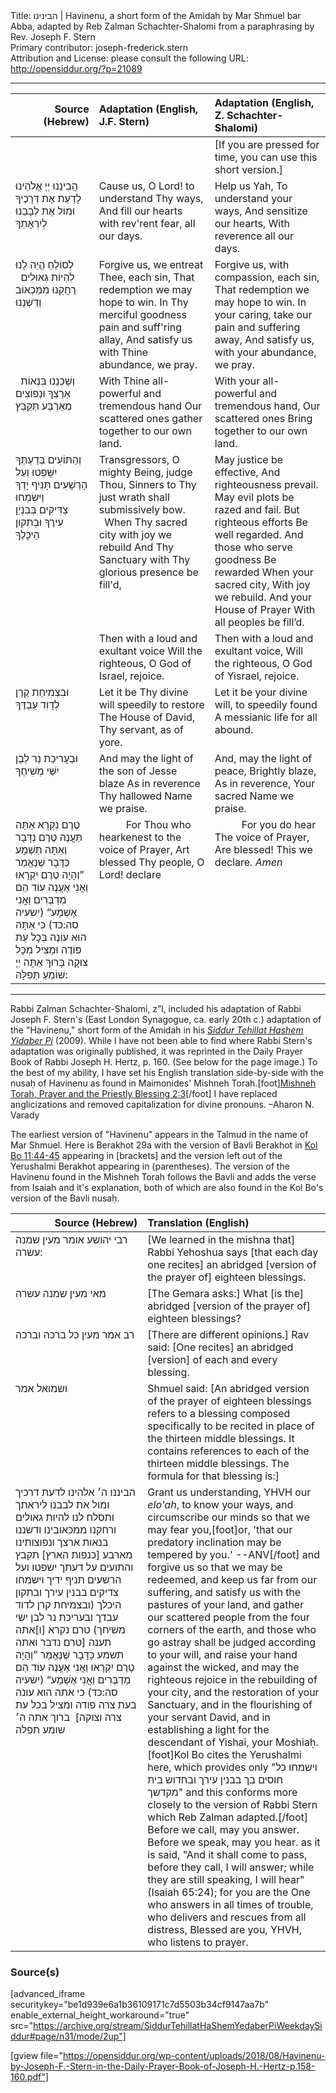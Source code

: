 <html>
<head></head>
<body>
Title: הבינינו | Havinenu, a short form of the Amidah by Mar Shmuel bar Abba, adapted by Reb Zalman Schachter-Shalomi from a paraphrasing by Rev. Joseph F. Stern<br />
Primary contributor: joseph-frederick.stern<br />
Attribution and License: please consult the following URL: <a href="http://opensiddur.org/?p=21089">http://opensiddur.org/?p=21089</a>
<p />
<hr />

<table style="margin-left: auto;margin-right: auto;" class="draggable">
<thead><tr><th id="x" style="text-align: right;">Source (Hebrew)</th><th style="text-align: left;">Adaptation (English, J.F. Stern)</th><th style="text-align: left;">Adaptation (English, Z. Schachter-Shalomi)</th></tr></thead>
<tbody>
<tr><td style="vertical-align:top;" width="26%">
<div class="liturgy"><span lang="he">

</span></div></td>
 
<td style="vertical-align:top;" width="36%">
<div class="english">

</div></td>
 
<td style="vertical-align:top;" width="36%">
<div class="english">
[If you are pressed for time, 
you can use this short version.]
</div></td></tr>


<tr><td style="vertical-align:top;" width="26%">
<div class="liturgy"><span lang="he">
הֲבִינֵנוּ יְיָ אֱלֹהֵינוּ 
לָדַעַת אֶת דְּרָכֶיךָ 
וּמוֹל אֶת לְבָבֵנוּ 
לְיִרְאָתְךָ 
</span></div></td>
 
<td style="vertical-align:top;" width="36%">
<div class="english">
Cause us, O Lord! 
to understand Thy ways,
And fill our hearts 
with rev'rent fear, all our days.
</div></td>
 
<td style="vertical-align:top;" width="36%">
<div class="english">
Help us Yah,
To understand your ways,
And sensitize our hearts,
With reverence all our days.
</div></td></tr>


<tr><td style="vertical-align:top;" width="26%">
<div class="liturgy"><span lang="he">
לְסוֹלֵחַ הֱיֵה לָנוּ 
לִהְיוֹת גְּאוּלִים 
&nbsp;
רַחֲקֵנוּ מִמַּכְאוֹב 
וְדַשְׁנֵנוּ 
</span></div></td>
 
<td style="vertical-align:top;" width="36%">
<div class="english">
Forgive us, we entreat Thee, each sin,
That redemption we may hope to win.
In Thy merciful goodness
pain and suff'ring allay,
And satisfy us with Thine abundance, 
we pray.
</div></td>
 
<td style="vertical-align:top;" width="36%">
<div class="english">
Forgive us, with compassion, each sin,
That redemption we may hope to win.
In your caring, 
take our pain and suffering away,
And satisfy us, with your abundance,
we pray.
</div></td></tr>


<tr><td style="vertical-align:top;" width="26%">
<div class="liturgy"><span lang="he">
&nbsp;
וְשַׁכְּנֵנוּ בִּנְאוֹת אַרְצְךָ 
וּנְפוֹצִים מֵאַרְבַּע תְּקַבֵּץ 
</span></div></td>
 
<td style="vertical-align:top;" width="36%">
<div class="english">
With Thine all-powerful and tremendous hand
Our scattered ones 
gather together to our own land.
</div></td>
 
<td style="vertical-align:top;" width="36%">
<div class="english">
With your all-powerful and tremendous hand,
Our scattered ones
Bring together to our own land.
</div></td></tr>


<tr><td style="vertical-align:top;" width="26%">
<div class="liturgy"><span lang="he">
וְהַתּוֹעִים בְּדַעְתְּךָ 
יִשָּׁפְטוּ 
וְעַל הָרְשָׁעִים תָּנִיף יָדְךָ 
&nbsp;
&nbsp;
&nbsp;
&nbsp;
וְיִשְׂמְחוּ צַדִּיקִים 
בְּבִנְיַן 
עִירֶךָ 
וּבְתִקּוּן הֵיכָלֶךָ 
</div></td>
 
<td style="vertical-align:top;" width="36%">
<div class="english">
Transgressors, O mighty Being, 
judge Thou,
Sinners to Thy just wrath shall submissively bow.
&nbsp;
&nbsp;
&nbsp;
&nbsp;
When Thy sacred city 
with joy we rebuild
And Thy Sanctuary 
with Thy glorious presence be fill'd,
</div></td>
 
<td style="vertical-align:top;" width="36%">
<div class="english">
May justice be effective,
And righteousness prevail.
May evil plots be razed and fail.
But righteous efforts 
Be well regarded.
And those who serve goodness 
Be rewarded
When your sacred city, 
With joy we rebuild.
And your House of Prayer
With all peoples be fill’d.
</div></td></tr>


<tr><td style="vertical-align:top;" width="26%">
<div class="liturgy"><span lang="he">

</div></td>
 
<td style="vertical-align:top;" width="36%">
<div class="english">
Then with a loud and exultant voice
Will the righteous, O God of Israel, rejoice.
</div></td>
 
<td style="vertical-align:top;" width="36%">
<div class="english">
Then with a loud and exultant voice,
Will the righteous, O God of Yisrael, rejoice.
</div></td></tr>


<tr><td style="vertical-align:top;" width="26%">
<div class="liturgy"><span lang="he">
וּבִצְמִיחַת 
קֶרֶן לְדָוִד עַבְדֶּךָ 
</span></div></td>
 
<td style="vertical-align:top;" width="36%">
<div class="english">
Let it be Thy divine will speedily to restore
The House of David, Thy servant, as of yore.
</div></td>
 
<td style="vertical-align:top;" width="36%">
<div class="english">
Let it be your divine will, to speedily found
A messianic life for all abound.
</div></td></tr>


<tr><td style="vertical-align:top;" width="26%">
<div class="liturgy"><span lang="he">
וּבַעֲרִיכַת נֵר 
לְבֶן יִשַּׁי מְשִׁיחֶךָ
</span></div></td>
 
<td style="vertical-align:top;" width="36%">
<div class="english">
And may the light of the son of Jesse 
blaze 
As in reverence 
Thy hallowed Name we praise.
</div></td>
 
<td style="vertical-align:top;" width="36%">
<div class="english">
And, may the light of peace, 
Brightly blaze,
As in reverence,
Your sacred Name we praise.
</div></td></tr>


<tr><td style="vertical-align:top;" width="26%">
<div class="liturgy"><span lang="he">
טֶרֶם נִקְרָא אַתָּה תַּעֲנֶה 
טֶרֶם נְדָּבָר וְאַתָּה תַּשְׁמָע 
כַּדָּבָר שֶׁנֶּאֱמַר ”וְהָיָה טֶרֶם יִקְרָאוּ 
וַאֲנִי אֶעֱנֶה עוֹד הֵם מְדַבְּרִים 
וַאֲנִי אֶשְׁמָע“ <span class="citation">(ישעיה סה:כד)</span>
כִּי אַתָּה הוּא עוֹנֶה 
בְּכָל עֵת פּוֹדֶה וּמַצִּיל מִכָּל צוּקָה
בָּרוּךְ אַתָּה יְיָ‎ שׁוֹמֵעַ תְּפִלָּה:
</span></div></td>
 
<td style="vertical-align:top;" width="36%">
<div class="english">
&nbsp;
&nbsp;
&nbsp;
&nbsp;
&nbsp;
For Thou who hearkenest 
to the voice of Prayer,
Art blessed Thy people, O Lord! 
declare
</div></td>
 
<td style="vertical-align:top;" width="36%">
<div class="english">
&nbsp;
&nbsp;
&nbsp;
&nbsp;
&nbsp;
For you do hear 
The voice of Prayer,
Are blessed!  
This we declare. <em>Amen</em>
</div></td></tr>
</tbody></table>

<hr />

Rabbi Zalman Schachter-Shalomi, z”l, included his adaptation of Rabbi Joseph F. Stern's (East London Synagogue, ca. early 20th c.) adaptation of the "Havinenu," short form of the Amidah in his <em><a href="https://opensiddur.org/siddurim/ha-ari/neo-hasidut/reb-zalmans-open-siddur-tehillat-hashem/">Siddur Tehillat Hashem Yidaber Pi</a></em> (2009). While I have not been able to find where Rabbi Stern's adaptation was originally published, it was reprinted in the Daily Prayer Book of Rabbi Joseph H. Hertz, p. 160. (See below for the page image.) To the best of my ability, I have set his English translation side-by-side with the nusaḥ of Havinenu as found in Maimonides' Mishneh Torah.[foot]<a href="https://www.sefaria.org/Mishneh_Torah%2C_Prayer_and_the_Priestly_Blessing.2.3?lang=bi" rel="noopener noreferrer" target="_blank">Mishneh Torah, Prayer and the Priestly Blessing 2:3</a>[/foot] I have replaced anglicizations and removed capitalization for divine pronouns. –Aharon N. Varady

The earliest version of "Havinenu" appears in the Talmud in the name of Mar Shmuel. Here is Berakhot 29a with the version of Bavli Berakhot in <a href="https://www.sefaria.org/Kol_Bo.11.44-45?lang=bi" rel="noopener noreferrer" target="_blank">Kol Bo 11:44-45</a> appearing in [brackets] and the version left out of the Yerushalmi Berakhot appearing in (parentheses). The version of the Havinenu found in the Mishneh Torah follows the Bavli and adds the verse from Isaiah and it's explanation, both of which are also found in the Kol Bo's version of the Bavli nusaḥ. 

<table style="margin-left: auto;margin-right: auto;" class="draggable">
<thead><tr><th id="x" style="text-align: right;">Source (Hebrew)</th><th style="text-align: left;">Translation (English)</th></tr></thead>
<tbody>
<tr><td style="vertical-align:top;" width="26%">
<div class="liturgy"><span lang="he">
רבי יהושע אומר מעין שמנה עשרה: 
</span></div></td>
 
<td style="vertical-align:top;" width="36%">
<div class="english">
[We learned in the mishna that] Rabbi Yehoshua says [that each day one recites] an abridged [version of the prayer of] eighteen blessings.
</div></td></tr>


<tr><td style="vertical-align:top;" width="26%">
<div class="liturgy"><span lang="he">
מאי מעין שמנה עשרה 
</span></div></td>
 
<td style="vertical-align:top;" width="36%">
<div class="english">
[The Gemara asks:] What [is the] abridged [version of the prayer of] eighteen blessings? 
 </div></td></tr>


<tr><td style="vertical-align:top;" width="26%">
<div class="liturgy"><span lang="he">
רב אמר מעין כל ברכה וברכה 
</span></div></td>
 
<td style="vertical-align:top;" width="36%">
<div class="english">
[There are different opinions.] Rav said: [One recites] an abridged [version] of each and every blessing. 
</div></td></tr>


<tr><td style="vertical-align:top;" width="26%">
<div class="liturgy"><span lang="he">
ושמואל אמר 
</span></div></td>
 
<td style="vertical-align:top;" width="36%">
<div class="english">
Shmuel said: [An abridged version of the prayer of eighteen blessings refers to a blessing composed specifically to be recited in place of the thirteen middle blessings. It contains references to each of the thirteen middle blessings. The formula for that blessing is:]
</div></td></tr>


<tr><td style="vertical-align:top;" width="26%">
<div class="liturgy"><span lang="he">
הביננו ה׳ אלהינו לדעת דרכיך 
ומול את לבבנו ליראתך 
ותסלח לנו להיות גאולים 
ורחקנו ממכאובינו 
ודשננו בנאות ארצך 
ונפוצותינו מארבע [כנפות הארץ] תקבץ 
והתועים על דעתך ישפטו 
ועל הרשעים תניף ידיך 
וישמחו צדיקים בבנין עירך 
ובתקון היכלך 
(ובצמיחת קרן לדוד עבדך 
ובעריכת נר לבן ישי משיחך)
טרם נקרא [ו]אתה תענה 
[טרם נדבר ואתה תשמע 
כַּדָּבָר שֶׁנֶּאֱמַר ”וְהָיָה טֶרֶם יִקְרָאוּ וַאֲנִי אֶעֱנֶה עוֹד הֵם מְדַבְּרִים וַאֲנִי אֶשְׁמָע“ <span class="citation">(ישעיה סה:כד)</span>
כי אתה הוא עונה בעת צרה פודה ומציל בכל עת צרה וצוקה]&nbsp;
ברוך אתה ה׳ שומע תפלה
 </span></div></td>
 
<td style="vertical-align:top;" width="36%">
<div class="english">
Grant us understanding, YHVH our <em>elo'ah</em>, to know your ways, 
and circumscribe our minds so that we may fear you,[foot]or, 'that our predatory inclination may be tempered by you.' --ANV[/foot] 
and forgive us so that we may be redeemed, 
and keep us far from our suffering, 
and satisfy us with the pastures of your land, 
and gather our scattered people from the four corners of the earth, 
and those who go astray shall be judged according to your will, 
and raise your hand against the wicked, 
and may the righteous rejoice in the rebuilding of your city, 
and the restoration of your Sanctuary, 
and in the flourishing of your servant David, 
and in establishing a light for the descendant of Yishai, your Moshiaḥ.[foot]Kol Bo cites the Yerushalmi here, which provides only "וישמחו כל חוסים בך בבנין עירך ובחדוש בית מקדשך" and this conforms more closely to the version of Rabbi Stern which Reb Zalman adapted.[/foot] 
Before we call, may you answer. 
Before we speak, may you hear.
as it is said, "And it shall come to pass, before they call, I will answer; while they are still speaking, I will hear" (Isaiah 65:24); 
for you are the One who answers in all times of trouble, who delivers and rescues from all distress, 
Blessed are you, YHVH, who listens to prayer.
</div></td></tr>
</tbody></table>


<h3>Source(s)</h3>

[advanced_iframe securitykey="be1d939e6a1b36109171c7d5503b34cf9147aa7b" enable_external_height_workaround="true" src="https://archive.org/stream/SiddurTehillatHaShemYedaberPiWeekdaySiddur#page/n31/mode/2up"]

[gview file="https://opensiddur.org/wp-content/uploads/2018/08/Havinenu-by-Joseph-F.-Stern-in-the-Daily-Prayer-Book-of-Joseph-H.-Hertz-p.158-160.pdf"]

</body>
</html>